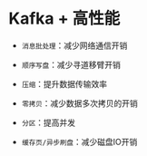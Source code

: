 # Kafka + 高性能

- `消息批处理`：减少网络通信开销

- `顺序写盘`：减少寻道移臂开销

- `压缩`：提升数据传输效率

- `零拷贝`：减少数据多次拷贝的开销

- `分区`：提高并发

- `缓存页/异步刷盘`：减少磁盘IO开销
